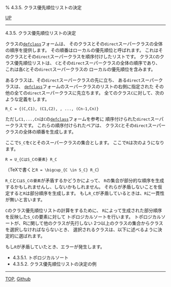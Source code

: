 % 4.3.5. クラス優先順位リストの決定

[UP](4.3.html)  

---

4.3.5. クラス優先順位リストの決定


クラスの[`defclass`](7.7.defclass.html)フォームは、
そのクラスとその`direct`スーパークラスの全体の順序を提供します。
その順番はローカルの優先順位と呼ばれます。
これはそのクラスとその`direct`スーパークラスを順序付けしたリストです。
クラス`C`のクラス優先順位リストは、
`C`とその`direct`スーパークラスの全体の順序であり、
これは各`C`とその`direct`スーパークラスの
ローカルの優先順位を含みます。

あるクラスは、その`direct`スーパークラスの先に立ち、
ある`direct`スーパークラスは、
[`defclass`](7.7.defclass.html)フォームのスーパークラスのリストの右側に指定された
その他の全ての`direct`スーパークラスに先立ちます。
全てのクラス`C`に対して、次のような定義をします。

```
R_C = {(C,C1), (C1,C2), , ..., (Cn-1,Cn)}
```

ただし`C1,...,Cn`は`C`の[`defclass`](7.7.defclass.html)フォームを参考に
順序付けられた`direct`スーパークラスです。
これらの順序付けられたペアは、
クラス`C`とその`direct`スーパークラスの全体の順番を生成します。

ここで`S_C`を`C`とそのスーパークラスの集合とします。
ここで`R`は次のようになります。

```
R = U_{CはS_Cの要素} R_C
```

（TeXで書くと`R = \bigcup_{C \in S_C} R_C`）

`R_C`と`CはS_Cの要素`が矛盾するかどうかによって、
`R`の集合が部分的な順序を生成するかもしれませんし、しないかもしれません。
それらが矛盾しないことを仮定すると`R`は部分順序を生成します。
もし`R_C`が矛盾しているときは、`R`に一貫性が無いと言います。

`C`のクラス優先順位リストの計算をするために、
`R`によって生成された部分順序を反映した`S_C`の要素に対して
トポロジカルソートを行います。
トポロジカルソートが、Rに関して他のクラスが先行しない
2つ以上のクラスの集合からクラスを選択しなければならないとき、
選択されるクラスは、以下に述べるように決定的に選ばれます。

もし`R`が矛盾していたとき、エラーが発生します。

- 4.3.5.1. トポロジカルソート
- 4.3.5.2. クラス優先順位リストの決定の例


---
[TOP](index.html),  [Github](https://github.com/nptcl/npt-japanese)

